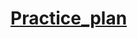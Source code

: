 # [Practice_plan](https://docs.google.com/document/d/1gzpHXqkP-LCn4Pxb34YRCpF6KP-UIM6_nqBGviDNs00/edit)
